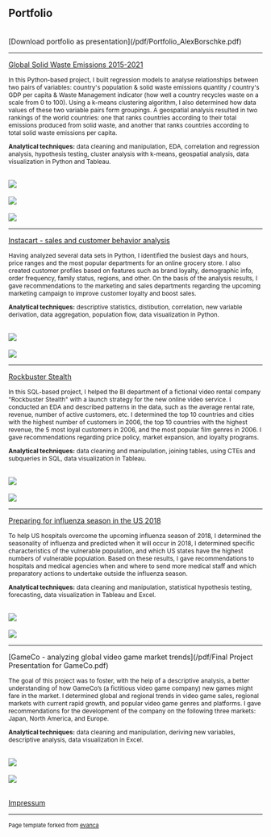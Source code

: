 ## Portfolio
<br>
[Download portfolio as presentation](/pdf/Portfolio_AlexBorschke.pdf)

---

[Global Solid Waste Emissions 2015-2021](https://public.tableau.com/views/GlobalSolidWasteEmissions2015-2021/Story1?:language=en-US&:display_count=n&:origin=viz_share_link)
<br>
<p style="font-size: 12px">In this Python-based project, I built regression models to analyse relationships between two pairs of variables: country's population & solid waste emissions quantity / country's GDP per capita & Waste Management indicator (how well a country recycles waste on a scale from 0 to 100). Using a k-means clustering algorithm, I also determined how data values of these two variable pairs form groupings. A geospatial analysis resulted in two rankings of the world countries: one that ranks countries according to their total emissions produced from solid waste, and another that ranks countries according to total solid waste emissions per capita.</p>
  
<p style="font-size: 12px"><b>Analytical techniques:</b> data cleaning and manipulation, EDA, correlation and regression analysis, hypothesis testing, cluster analysis with k-means, geospatial analysis, data visualization in Python and Tableau. </p>

<br>
<img src="images/emissions_clusters.png?raw=true"/>
<br><br>
<img src="images/emissions_regrs.png?raw=true"/>
<br><br>
<img src="images/emissions_countries.png?raw=true"/>


---
[Instacart - sales and customer behavior analysis](https://github.com/alexborschke/PYTHON_INSTACART_PROJECT)
<br>
<p style="font-size: 12px"> Having analyzed several data sets in Python, I identified the busiest days and hours, price ranges and the most popular departments for an online grocery store. I also created customer profiles based on features such as brand loyalty, demographic info, order frequency, family status, regions, and other. On the basis of the analysis results, I gave recommendations to the marketing and sales departments regarding the upcoming marketing campaign to improve customer loyalty and boost sales. </p>

<p style="font-size: 12px"><b>Analytical techniques:</b> descriptive statistics, distibution, correlation, new variable derivation, data aggregation, population flow, data visualization in Python.</p>
<br>
<img src="images/instacart_days.png?raw=true"/>
<br><br>
<img src="images/instacart_customer.png?raw=true"/>


---
[Rockbuster Stealth](https://public.tableau.com/views/RockbusterStealthOnlineStreamingServiceLaunch/StoryboardRockbuster?:language=en-US&:display_count=n&:origin=viz_share_link)
<br>
<p style="font-size: 12px"> In this SQL-based project, I helped the BI department of a fictional video rental company "Rockbuster Stealth" with a launch strategy for the new online video service. I conducted an EDA and described patterns in the data, such as the average rental rate, revenue, number of active customers, etc. I determined the top 10 countries and cities with the highest number of customers in 2006, the top 10 countries with the highest revenue, the 5 most loyal customers in 2006, and the most popular film genres in 2006. I gave recommendations regarding price policy, market expansion, and loyalty programs.</p>

<p style="font-size: 12px"><b>Analytical techniques:</b> data cleaning and manipulation, joining tables, using CTEs and subqueries in SQL, data visualization in Tableau.</p>
<br>
<img src="images/rockbuster_map.png?raw=true"/>
<br><br>
<img src="images/rockbuster_numb.png?raw=true"/>


---
[Preparing for influenza season in the US 2018](https://public.tableau.com/views/PreparingforinfluenzaseasoninUS2018/StoryboardInfluenza?:language=en-US&:display_count=n&:origin=viz_share_link)
<br>
<p style="font-size: 12px"> To help US hospitals overcome the upcoming influenza season of 2018, I determined the seasonality of influenza and predicted when it will occur in 2018, I determined specific characteristics of the vulnerable population, and which US states have the highest numbers of vulnerable population. Based on these results, I gave recommendations to hospitals and medical agencies when and where to send more medical staff and which preparatory actions to undertake outside the influenza season.</p>

<p style="font-size: 12px"><b>Analytical techniques:</b> data cleaning and manipulation, statistical hypothesis testing, forecasting, data visualization in Tableau and Excel.</p>
<br>
<img src="images/influenza_forecast.png?raw=true"/>
<br><br>
<img src="images/influenza_pop.png?raw=true"/>


---
[GameCo - analyzing global video game market trends](/pdf/Final Project Presentation for GameCo.pdf)
<br>
<p style="font-size: 12px"> The goal of this project was to foster, with the help of a descriptive analysis, a better understanding of how GameCo’s (a fictitious video game company) new games might fare in the market. I determined global and regional trends in video game sales, regional markets with current rapid growth, and popular video game genres and platforms. I gave recommendations for the development of the company on the following three markets: Japan, North America, and Europe.</p>

<p style="font-size: 12px"><b>Analytical techniques:</b> data cleaning and manipulation, deriving new variables, descriptive analysis, data visualization in Excel.</p>
<br>
<img src="images/gameco_market.png?raw=true"/>
<br><br>
<img src="images/gameco_genres.png?raw=true"/>
<br><br>

[Impressum](/pdf/Impressum.pdf)

---
<p style="font-size:11px">Page template forked from <a href="https://github.com/evanca/quick-portfolio">evanca</a></p>
<!-- Remove above link if you don't want to attibute -->
